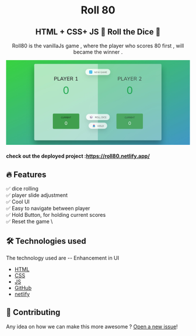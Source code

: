 <h1 align="center">
Roll 80
</h1>

<h2 align="center">
  HTML + CSS+ JS 🎲 Roll the Dice 🎲 
</h2>

<p align="center">
 Roll80 is the vanillaJs game , where the player who scores 80 first , will became the winner .   
</p>

<p align="center"> 
  <kbd>
<img src="s.jpg"></img>
  </kbd>
</p>

#### check out the deployed project :https://roll80.netlify.app/
## :fire: Features

:white_check_mark: dice rolling \
:white_check_mark: player slide adjustment \
:white_check_mark: Cool UI \
:white_check_mark: Easy to navigate between player \
:white_check_mark: Hold Button, for holding current scores  \
:white_check_mark: Reset the game \


## 🛠️ Technologies used 
The technology used are
-- Enhancement in UI
- [HTML](https://www.w3schools.com/html/)
- [CSS](https://www.w3schools.com/css/) 
- [JS](https://v2.tailwindcss.com/docs)
- [GitHub](https://github.com)
- [netlify](https://netlify.com)

## 🤝 Contributing

Any idea on how we can make this more awesome ? [Open a new issue](https://github.com/hritikd3/issues)! 

